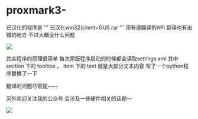 # proxmark3-

已汉化的程序是
'''
已汉化win32(client+GUI).rar
'''
用有道翻译的API 翻译也有出错的地方 不过大概没什么问题

![](https://photos-picgo.oss-cn-beijing.aliyuncs.com/img/屏幕截图(1).png)

其实程序的原理很简单 每次原版程序启动的时候都会读取settings.xml
其中
section 下的 tooltips ， 
item 下的 text 就是大部分文本内容
写了一个python程序替换了一下

翻译的问题尽管提~~~

另外欢迎关注我的公众号
会涉及一些硬件相关的话题～

![](https://photos-picgo.oss-cn-beijing.aliyuncs.com/img/qrcode_for_gh_077d32ab4389_258.jpg)

